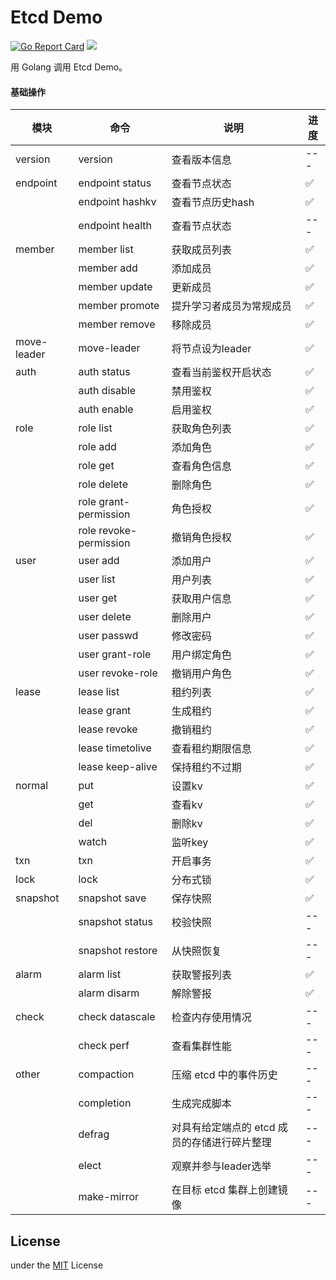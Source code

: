 Etcd Demo
============

[![Go Report Card](https://goreportcard.com/badge/github.com/jormin/etcd-demo)](https://goreportcard.com/report/github.com/jormin/etcd-demo)
[![](https://img.shields.io/badge/version-v1.0.0-success.svg)](https://github.com/jormin/etcd-demo)

用 Golang 调用 Etcd Demo。

#### 基础操作

| 模块        | 命令                   | 说明                                         | 进度 |
| ----------- | ---------------------- | -------------------------------------------- | ---- |
| version     | version                | 查看版本信息                                 | ---  |
| endpoint    | endpoint status        | 查看节点状态                                 | ✅    |
|             | endpoint hashkv        | 查看节点历史hash                             | ✅    |
|             | endpoint health        | 查看节点状态                                 | ---  |
| member      | member list            | 获取成员列表                                 | ✅    |
|             | member add             | 添加成员                                     | ✅    |
|             | member update          | 更新成员                                     | ✅    |
|             | member promote         | 提升学习者成员为常规成员                     | ✅    |
|             | member remove          | 移除成员                                     | ✅    |
| move-leader | move-leader            | 将节点设为leader                             | ✅    |
| auth        | auth status            | 查看当前鉴权开启状态                         | ✅    |
|             | auth disable           | 禁用鉴权                                     | ✅    |
|             | auth enable            | 启用鉴权                                     | ✅    |
| role        | role list              | 获取角色列表                                 | ✅    |
|             | role add               | 添加角色                                     | ✅    |
|             | role get               | 查看角色信息                                 | ✅    |
|             | role delete            | 删除角色                                     | ✅    |
|             | role grant-permission  | 角色授权                                     | ✅    |
|             | role revoke-permission | 撤销角色授权                                 | ✅    |
| user        | user add               | 添加用户                                     | ✅    |
|             | user list              | 用户列表                                     | ✅    |
|             | user get               | 获取用户信息                                 | ✅    |
|             | user delete            | 删除用户                                     | ✅    |
|             | user passwd            | 修改密码                                     | ✅    |
|             | user grant-role        | 用户绑定角色                                 | ✅    |
|             | user revoke-role       | 撤销用户角色                                 | ✅    |
| lease       | lease list             | 租约列表                                     | ✅    |
|             | lease grant            | 生成租约                                     | ✅    |
|             | lease revoke           | 撤销租约                                     | ✅    |
|             | lease timetolive       | 查看租约期限信息                             | ✅    |
|             | lease keep-alive       | 保持租约不过期                               | ✅    |
| normal      | put                    | 设置kv                                       | ✅    |
|             | get                    | 查看kv                                       | ✅    |
|             | del                    | 删除kv                                       | ✅    |
|             | watch                  | 监听key                                      | ✅    |
| txn         | txn                    | 开启事务                                     | ✅    |
| lock        | lock                   | 分布式锁                                     | ✅    |
| snapshot    | snapshot save          | 保存快照                                     | ✅    |
|             | snapshot status        | 校验快照                                     | ---  |
|             | snapshot restore       | 从快照恢复                                   | ---  |
| alarm       | alarm list             | 获取警报列表                                 | ✅    |
|             | alarm disarm           | 解除警报                                     | ✅    |
| check       | check datascale        | 检查内存使用情况                             | ---    |
|             | check perf             | 查看集群性能                                 | ---    |
| other       | compaction             | 压缩 etcd 中的事件历史                       | ---  |
|             | completion             | 生成完成脚本                                 | ---  |
|             | defrag                 | 对具有给定端点的 etcd 成员的存储进行碎片整理 | ---  |
|             | elect                  | 观察并参与leader选举                         | ---  |
|             | make-mirror            | 在目标 etcd 集群上创建镜像                   | ---  |



License
-------

under the [MIT](./LICENSE) License